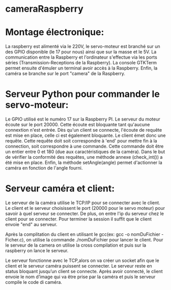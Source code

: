 # cameraRaspberry

# Montage électronique:
La raspberry est alimenté via le 220V, le servo-moteur est branché sur un des GPIO disponible (le 17 pour nous) ainsi que sur la masse et le 5V. La communication entre la Raspberry et l'ordinateur s'effectue via les ports séries (Transmission-Receptions de la Raspberry). La console GTKTerm permet ensuite d'émuler un terminal avoir accès à la Raspberry. Enfin, la caméra se branche sur le port "camera" de la Raspberry.


# Serveur Python pour commander le servo-moteur: 

Le GPIO utilisé est le numéro 17 sur la Raspberry PI.
Le serveur du moteur écoute sur le port 20000. Cette écoute est bloquante tant qu'aucune connextion n'est entrée. Dès qu'un client se connecte, l'écoute de requête est mise en place, celle ci est également bloquante. Le client émet donc une requête.
Cette requête doit soit correspondre à 'end' pour mettre fin à la connection, soit correspondre à une commande. Cette commande doit être un entier entre 0 et 180 (due aux caractéristiques de la caméra). Dans le but de vérifier la conformité des requêtes, une méthode annexe (check_int()) a été mise en place.
Enfin, la méthode setAngle(angle) permet d'actionner la caméra en fonction de l'angle fourni.



# Serveur caméra et client:

Le serveur de la caméra utilise le TCP/IP pour se connecter avec le client. Le client et le serveur choisissent le port (20000 pour le servo moteur) pour savoir à quel serveur se connecter. De plus, on entre l'ip du serveur chez le client pour se connecter. Pour terminer la session il suffit que le client envoie "end" au serveur.

Après la complitation du client en utilisant le gcc(ex: gcc -o nomDuFichier -Ficher.c), on utilise la commande ./nomDuFichier pour lancer le client. Pour le serveur de la camera on utilise la cross compilation et puis sur la raspberry on lance le serveur.

Le serveur fonctionne avec le TCP,alors on  va créer un socket afin que le client et le serveur caméra puissent se connecter. Le serveur reste en status bloquant jusqu’un client se connecte. Après avoir connecté, le client envoie le nom d’image qui va être prise par la caméra et puis le serveur compile le code di caméra.
